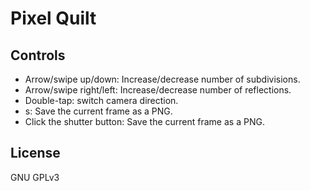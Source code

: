# Pixel Quilt

## Controls

-   Arrow/swipe up/down: Increase/decrease number of subdivisions.
-   Arrow/swipe right/left: Increase/decrease number of reflections.
-   Double-tap: switch camera direction.
-   s: Save the current frame as a PNG.
-   Click the shutter button: Save the current frame as a PNG.

## License

GNU GPLv3
